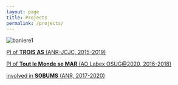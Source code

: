 ```yaml
---
layout: page
title: Projects
permalink: /projects/
---
```


![baniere1]({{site.baseurl}}/img/baniere_5.jpg)

[PI of **TROIS AS** (ANR-JCJC, 2015-2019)]({{site.baseurl}}/projects_dir/trois_as.md)

[PI of **Tout le Monde se MAR** (AO Labex OSUG@2020, 2016-2018)]({{site.baseurl}}/projects_dir/tout_le_Monde_se_MAR.md)

[involved in **SOBUMS** (ANR, 2017-2020)](http://lesommer.github.io/2016/07/21/sobums-accepted)
